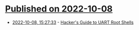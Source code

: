 # [Published on 2022-10-08](index.md)

* [2022-10-08, 15:27:33](https://lobste.rs/s/evgcuz/hacker_s_guide_uart_root_shells) - [Hacker's Guide to UART Root Shells](https://www.youtube.com/watch?v=01mw0oTHwxg)
